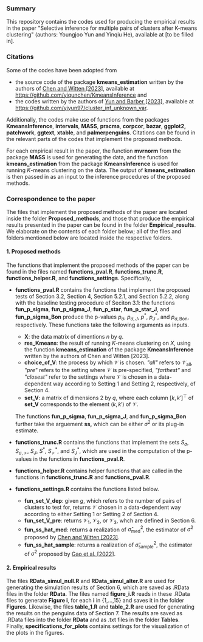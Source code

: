 ### Summary

This repository contains the codes used for producing the empirical results in the paper "Selective inference for multiple pairs of clusters after K-means clustering" (authors: Youngjoo Yun and Yinqiu He), available at [to be filled in]. 

### Citations 

Some of the codes have been adopted from 

* the source code of the package **kmeans_estimation** written by the authors of [Chen and Witten [2023]](https://jmlr.org/papers/v24/22-0371.html), available at https://github.com/yiqunchen/KmeansInference and 
* the codes written by the authors of [Yun and Barber [2023]](https://projecteuclid.org/journals/electronic-journal-of-statistics/volume-17/issue-2/Selective-inference-for-clustering-with-unknown-variance/10.1214/23-EJS2143.full), available at https://github.com/yjyun97/cluster_inf_unknown_var. 

Additionally, the codes make use of functions from the packages **KmeansInference**, **intervals**, **MASS**, **pracma**, **corpcor**, **bazar**, **ggplot2,**  **patchwork**, **ggtext**, **xtable**, and **palmerpenguins**. Citations can be found in the relevant parts of the codes that implement the proposed methods. 

For each empirical result in the paper, the function **mvrnorm** from the package **MASS** is used for generating the data, and the function **kmeans_estimation** from the package **KmeansInference** is used for  running $K$-means clustering on the data. The output of **kmeans_estimation** is then passed in as an input to the inference procedures of the proposed methods. 

### Correspondence to the paper

The files that implement the proposed methods of the paper are located inside the folder **Proposed_methods**, and those that produce the empirical results presented in the paper can be found in the folder **Empirical_results**. We elaborate on the contents of each folder below; all of the files and folders mentioned below are located inside the respective folders. 

#### 1. Proposed methods

The functions that implement the proposed methods of the paper can be found in the files named **functions_pval.R**, **functions_trunc.R**, **functions_helper.R**, and **functions_settings**. Specifically, 

* **functions_pval.R** contains the functions that implement the proposed tests of Section 3.2, Section 4, Section 5.2.1, and Section 5.2.2, along with the baseline testing procedure of Seciton 3.1: the functions  **fun_p_sigma**, **fun_p_sigma_J**, **fun_p_star**, **fun_p_star_J**, and **fun_p_sigma_Bon** produce the p-values $p_\sigma$, $p_{\sigma,J}$, $p^*$,  $p^*_J$, and $p_{\sigma, \mathrm{Bon}}$,​​ respectively. These functions take the following arguments as inputs.

  * **X**: the data matrix of dimentions $n$ by $q$.
  * **res_Kmeans**: the result of running $K$-means clustering on $X$, using the function **kmeans_estimation** of the package **KmeansInference** written by the authors of Chen and Witten [2023].
  * **choice_of_V**: the process by which $\mathcal{V}$ is chosen. *"all"* refers to $\mathcal{V}_{\mathrm{all}},$ *"pre"* refers to the setting where $\mathcal{V}$ is pre-specified, *"farthest"* and *"closest"* refer to the settings where $\mathcal{V}$​ is chosen in a data-dependent way according to Setting 1 and Setting 2, respectively, of Section 4. 
  * **set_V**: a matrix of  dimensions 2 by $q,$ where each column $[k,k']^\top$ of **set_V** corresponds to the element $(k,k')$ of $\mathcal{V}.$​ 

  The functions **fun_p_sigma**, **fun_p_sigma_J**, and **fun_p_sigma_Bon** further take the arguement **ss,** which can be either $\sigma^2$​​ or its plug-in estimate. 

* **functions_trunc.R** contains the functions that implement the sets $S_\sigma$, $S_{\sigma,\mathcal{V}}$, $S_J$, $S^*$, $S^*_\mathcal{V},$ and $S^*_J,$ which are used in the computation of the p-values in the functions in **functions_pval.R**. 

* **functions_helper.R** contains helper functions that are called in the functions in **functions_trunc.R** and **functions_pval.R**. 

* **functions_settings.R** contains the functions listed below. 

  * **fun_set_V_dep**:  given $g,$ which refers to the number of pairs of clusters to test for, returns $\mathcal{V}$ chosen in a data-dependent way according to either Setting 1 or Setting 2 of  Section 4. 
  * **fun_set_V_pre**: returns $\mathcal{V}_1$, $\mathcal{V}_2$, or $\mathcal{V}_3$​, whch are defined in Section 6. 
  * **fun_ss_hat_med**: returns a realization of $\hat{\sigma}^2_{\mathrm{med}},$  the estimator of $\sigma^2$ proposed by [Chen and Witten [2023]](https://jmlr.org/papers/v24/22-0371.html).
  * **fun_ss_hat_sample**: returns a realization of $\hat{\sigma}^2_{\mathrm{sample}},$  the estimator of $\sigma^2$ proposed by [Gao et al. [2022]](https://www.tandfonline.com/doi/full/10.1080/01621459.2022.2116331).

#### 2. Empirical results

The files **RData_simul_null.R** and **RData_simul_alter.R** are used for generating the simulation results of Section 6, which are saved as .RData files in the folder **RData**. The files named **figure_i.R** reads in these .RData files to generate **Figure i**, for each **i** in {1,...,15} and saves it in the folder **Figures**. Likewise, the files **table_1.R** and **table_2.R** are used for generating the results on the penguins data of Section 7. The results are saved as .RData files into the folder **RData** and as .txt files in the folder **Tables**. Finally, **specifications_for_plots** contains settings for the visualization of the plots in the figures. 